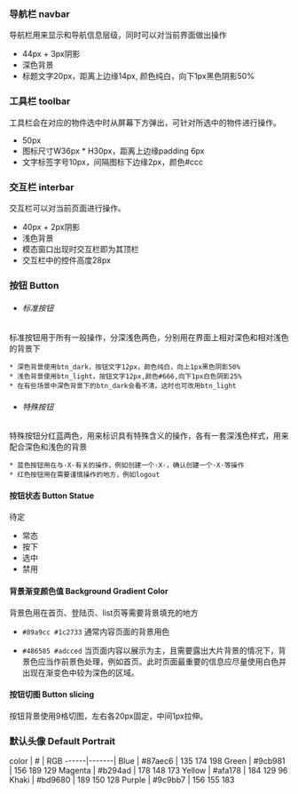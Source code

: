### 导航栏 navbar
导航栏用来显示和导航信息层级，同时可以对当前界面做出操作

* 44px + 3px阴影
* 深色背景
* 标题文字20px，距离上边缘14px, 颜色纯白，向下1px黑色阴影50%

### 工具栏 toolbar
工具栏会在对应的物件选中时从屏幕下方弹出，可针对所选中的物件进行操作。

* 50px
* 图标尺寸W36px * H30px，距离上边缘padding 6px
* 文字标签字号10px，间隔图标下边缘2px，颜色#ccc

### 交互栏 interbar
交互栏可以对当前页面进行操作。

* 40px + 2px阴影
* 浅色背景 
* 模态窗口出现时交互栏即为其顶栏
* 交互栏中的控件高度28px

### 按钮 Button
* ###### 标准按钮
标准按钮用于所有一般操作，分深浅色两色，分别用在界面上相对深色和相对浅色的背景下

	* 深色背景使用btn_dark，按钮文字12px，颜色纯白，向上1px黑色阴影50%
	* 浅色背景使用btn_light，按钮文字12px,颜色#666,向下1px白色阴影25%
	* 在有些场景中深色背景下的btn_dark会看不清，这时也可改用btn_light
* ###### 特殊按钮
特殊按钮分红蓝两色，用来标识具有特殊含义的操作，各有一套深浅色样式，用来配合深色和浅色的背景

	* 蓝色按钮用在与·X·有关的操作，例如创建一个·X·，确认创建一个·X·等操作
	* 红色按钮用在需要谨慎操作的地方，例如logout
	

#### 按钮状态 Button Statue 
待定

* 常态
* 按下
* 选中
* 禁用

#### 背景渐变颜色值 Background Gradient Color
背景色用在首页、登陆页、list页等需要背景填充的地方

* `#89a9cc #1c2733` 通常内容页面的背景用色

* `#486585 #adcced` 当页面内容以展示为主，且需要露出大片背景的情况下，背景色应当作前景色处理，例如首页。此时页面最重要的信息应尽量使用白色并出现在渐变色中较为深色的区域。

#### 按钮切图 Button slicing
按钮背景使用9格切图，左右各20px固定，中间1px拉伸。

### 默认头像 Default Portrait

color | # | RGB
------|-------|
Blue    | #87aec6 | 135 174 198
Green   | #9cb981 | 156 189 129
Magenta | #b294ad | 178 148 173
Yellow  | #afa178 | 184 129 96
Khaki   | #bd9680 | 189 150 128
Purple  | #9c9bb7 | 156 155 183